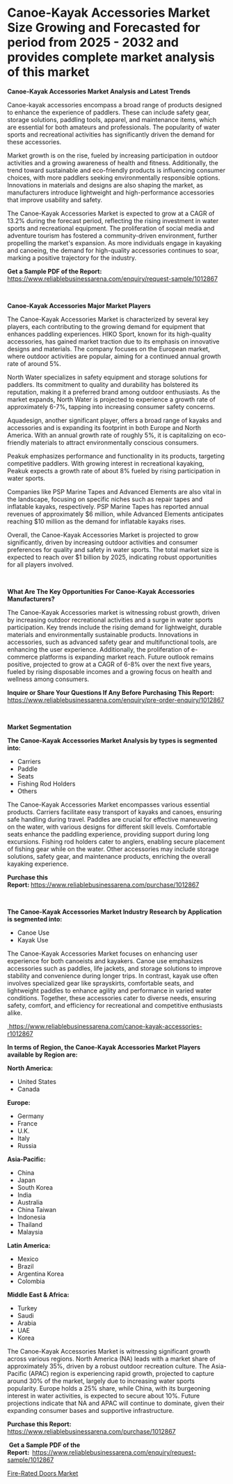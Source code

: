 <p><h1>Canoe-Kayak Accessories Market Size Growing and Forecasted for period from 2025 - 2032 and provides complete market analysis of this market</h1></p><p><strong>Canoe-Kayak Accessories Market Analysis and Latest Trends</strong></p>
<p><p>Canoe-kayak accessories encompass a broad range of products designed to enhance the experience of paddlers. These can include safety gear, storage solutions, paddling tools, apparel, and maintenance items, which are essential for both amateurs and professionals. The popularity of water sports and recreational activities has significantly driven the demand for these accessories. </p><p>Market growth is on the rise, fueled by increasing participation in outdoor activities and a growing awareness of health and fitness. Additionally, the trend toward sustainable and eco-friendly products is influencing consumer choices, with more paddlers seeking environmentally responsible options. Innovations in materials and designs are also shaping the market, as manufacturers introduce lightweight and high-performance accessories that improve usability and safety.</p><p>The Canoe-Kayak Accessories Market is expected to grow at a CAGR of 13.2% during the forecast period, reflecting the rising investment in water sports and recreational equipment. The proliferation of social media and adventure tourism has fostered a community-driven environment, further propelling the market's expansion. As more individuals engage in kayaking and canoeing, the demand for high-quality accessories continues to soar, marking a positive trajectory for the industry.</p></p>
<p><strong>Get a Sample PDF of the Report:&nbsp;</strong> <a href="https://www.reliablebusinessarena.com/enquiry/request-sample/1012867?utm_campaign=2194&utm_medium=2&utm_source=Github&utm_content=ia&utm_term=10022025&utm_id=canoe-kayak-accessories">https://www.reliablebusinessarena.com/enquiry/request-sample/1012867</a></p>
<p>&nbsp;</p>
<p><strong>Canoe-Kayak Accessories Major Market Players</strong></p>
<p><p>The Canoe-Kayak Accessories Market is characterized by several key players, each contributing to the growing demand for equipment that enhances paddling experiences. HIKO Sport, known for its high-quality accessories, has gained market traction due to its emphasis on innovative designs and materials. The company focuses on the European market, where outdoor activities are popular, aiming for a continued annual growth rate of around 5%.</p><p>North Water specializes in safety equipment and storage solutions for paddlers. Its commitment to quality and durability has bolstered its reputation, making it a preferred brand among outdoor enthusiasts. As the market expands, North Water is projected to experience a growth rate of approximately 6-7%, tapping into increasing consumer safety concerns.</p><p>Aquadesign, another significant player, offers a broad range of kayaks and accessories and is expanding its footprint in both Europe and North America. With an annual growth rate of roughly 5%, it is capitalizing on eco-friendly materials to attract environmentally conscious consumers.</p><p>Peakuk emphasizes performance and functionality in its products, targeting competitive paddlers. With growing interest in recreational kayaking, Peakuk expects a growth rate of about 8% fueled by rising participation in water sports.</p><p>Companies like PSP Marine Tapes and Advanced Elements are also vital in the landscape, focusing on specific niches such as repair tapes and inflatable kayaks, respectively. PSP Marine Tapes has reported annual revenues of approximately $6 million, while Advanced Elements anticipates reaching $10 million as the demand for inflatable kayaks rises.</p><p>Overall, the Canoe-Kayak Accessories Market is projected to grow significantly, driven by increasing outdoor activities and consumer preferences for quality and safety in water sports. The total market size is expected to reach over $1 billion by 2025, indicating robust opportunities for all players involved.</p></p>
<p>&nbsp;</p>
<p><strong>What Are The Key Opportunities For Canoe-Kayak Accessories Manufacturers?</strong></p>
<p><p>The Canoe-Kayak Accessories market is witnessing robust growth, driven by increasing outdoor recreational activities and a surge in water sports participation. Key trends include the rising demand for lightweight, durable materials and environmentally sustainable products. Innovations in accessories, such as advanced safety gear and multifunctional tools, are enhancing the user experience. Additionally, the proliferation of e-commerce platforms is expanding market reach. Future outlook remains positive, projected to grow at a CAGR of 6-8% over the next five years, fueled by rising disposable incomes and a growing focus on health and wellness among consumers.</p></p>
<p><strong>Inquire or Share Your Questions If Any Before Purchasing This Report:</strong> <a href="https://www.reliablebusinessarena.com/enquiry/pre-order-enquiry/1012867?utm_campaign=2194&utm_medium=2&utm_source=Github&utm_content=ia&utm_term=10022025&utm_id=canoe-kayak-accessories">https://www.reliablebusinessarena.com/enquiry/pre-order-enquiry/1012867</a></p>
<p>&nbsp;</p>
<p><strong>Market Segmentation</strong></p>
<p><strong>The Canoe-Kayak Accessories Market Analysis by types is segmented into:</strong></p>
<p><ul><li>Carriers</li><li>Paddle</li><li>Seats</li><li>Fishing Rod Holders</li><li>Others</li></ul></p>
<p><p>The Canoe-Kayak Accessories Market encompasses various essential products. Carriers facilitate easy transport of kayaks and canoes, ensuring safe handling during travel. Paddles are crucial for effective maneuvering on the water, with various designs for different skill levels. Comfortable seats enhance the paddling experience, providing support during long excursions. Fishing rod holders cater to anglers, enabling secure placement of fishing gear while on the water. Other accessories may include storage solutions, safety gear, and maintenance products, enriching the overall kayaking experience.</p></p>
<p><strong>Purchase this Report:&nbsp;</strong><a href="https://www.reliablebusinessarena.com/purchase/1012867?utm_campaign=2194&utm_medium=2&utm_source=Github&utm_content=ia&utm_term=10022025&utm_id=canoe-kayak-accessories">https://www.reliablebusinessarena.com/purchase/1012867</a></p>
<p>&nbsp;</p>
<p><strong>The Canoe-Kayak Accessories Market Industry Research by Application is segmented into:</strong></p>
<p><ul><li>Canoe Use</li><li>Kayak Use</li></ul></p>
<p><p>The Canoe-Kayak Accessories Market focuses on enhancing user experience for both canoeists and kayakers. Canoe use emphasizes accessories such as paddles, life jackets, and storage solutions to improve stability and convenience during longer trips. In contrast, kayak use often involves specialized gear like sprayskirts, comfortable seats, and lightweight paddles to enhance agility and performance in varied water conditions. Together, these accessories cater to diverse needs, ensuring safety, comfort, and efficiency for recreational and competitive enthusiasts alike.</p></p>
<p><a href="https://www.reliablebusinessarena.com/canoe-kayak-accessories-r1012867?utm_campaign=2194&utm_medium=2&utm_source=Github&utm_content=ia&utm_term=10022025&utm_id=canoe-kayak-accessories">&nbsp;https://www.reliablebusinessarena.com/canoe-kayak-accessories-r1012867</a></p>
<p><strong>In terms of Region, the Canoe-Kayak Accessories Market Players available by Region are:</strong></p>
<p>
    <p> <strong> North America: </strong>
        <ul>
            <li>United States</li>
            <li>Canada</li>
        </ul>
        </p> 
    <p> <strong> Europe: </strong>
        <ul>
            <li>Germany</li>
            <li>France</li>
            <li>U.K.</li>
            <li>Italy</li>
            <li>Russia</li>
        </ul>
        </p> 
    <p> <strong> Asia-Pacific: </strong>
        <ul>
            <li>China</li>
            <li>Japan</li>
            <li>South Korea</li>
            <li>India</li>
            <li>Australia</li>
            <li>China Taiwan</li>
            <li>Indonesia</li>
            <li>Thailand</li>
            <li>Malaysia</li>
        </ul>
        </p> 
    <p> <strong> Latin America: </strong>
        <ul>
            <li>Mexico</li>
            <li>Brazil</li>
            <li>Argentina Korea</li>
            <li>Colombia</li>
        </ul>
        </p> 
    <p> <strong> Middle East & Africa: </strong>
        <ul>
            <li>Turkey</li>
            <li>Saudi</li>
            <li>Arabia</li>
            <li>UAE</li>
            <li>Korea</li>
        </ul>
    </p>
    </p>
<p><p>The Canoe-Kayak Accessories Market is witnessing significant growth across various regions. North America (NA) leads with a market share of approximately 35%, driven by a robust outdoor recreation culture. The Asia-Pacific (APAC) region is experiencing rapid growth, projected to capture around 30% of the market, largely due to increasing water sports popularity. Europe holds a 25% share, while China, with its burgeoning interest in water activities, is expected to secure about 10%. Future projections indicate that NA and APAC will continue to dominate, given their expanding consumer bases and supportive infrastructure.</p></p>
<p><strong>Purchase this Report: </strong><a href="https://www.reliablebusinessarena.com/purchase/1012867?utm_campaign=2194&utm_medium=2&utm_source=Github&utm_content=ia&utm_term=10022025&utm_id=canoe-kayak-accessories">https://www.reliablebusinessarena.com/purchase/1012867</a></p>
<p>&nbsp;<strong>Get a Sample PDF of the Report:&nbsp;&nbsp;</strong><a href="https://www.reliablebusinessarena.com/enquiry/request-sample/1012867?utm_campaign=2194&utm_medium=2&utm_source=Github&utm_content=ia&utm_term=10022025&utm_id=canoe-kayak-accessories">https://www.reliablebusinessarena.com/enquiry/request-sample/1012867</a></p>
<p><strong></strong></p>
<p><p><a href="https://github.com/gukenneth26571/Market-Research-Report-List-1/blob/main/fire-rated-doors-market.md?utm_campaign=2194&utm_medium=2&utm_source=Github&utm_content=ia&utm_term=10022025&utm_id=canoe-kayak-accessories">Fire-Rated Doors Market</a></p></p>